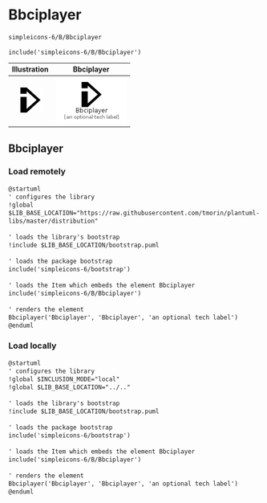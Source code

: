 # Bbciplayer


```text
simpleicons-6/B/Bbciplayer
```

```text
include('simpleicons-6/B/Bbciplayer')
```



| Illustration | Bbciplayer |
| :---: | :---: |
| ![illustration for Illustration](../../simpleicons-6/B/Bbciplayer.png) | ![illustration for Bbciplayer](../../simpleicons-6/B/Bbciplayer.Local.png) |




## Bbciplayer

### Load remotely
```plantuml
@startuml
' configures the library
!global $LIB_BASE_LOCATION="https://raw.githubusercontent.com/tmorin/plantuml-libs/master/distribution"

' loads the library's bootstrap
!include $LIB_BASE_LOCATION/bootstrap.puml

' loads the package bootstrap
include('simpleicons-6/bootstrap')

' loads the Item which embeds the element Bbciplayer
include('simpleicons-6/B/Bbciplayer')

' renders the element
Bbciplayer('Bbciplayer', 'Bbciplayer', 'an optional tech label')
@enduml
```

### Load locally
```plantuml
@startuml
' configures the library
!global $INCLUSION_MODE="local"
!global $LIB_BASE_LOCATION="../.."

' loads the library's bootstrap
!include $LIB_BASE_LOCATION/bootstrap.puml

' loads the package bootstrap
include('simpleicons-6/bootstrap')

' loads the Item which embeds the element Bbciplayer
include('simpleicons-6/B/Bbciplayer')

' renders the element
Bbciplayer('Bbciplayer', 'Bbciplayer', 'an optional tech label')
@enduml
```

